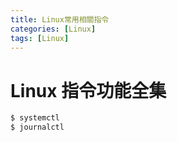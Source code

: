 ```yaml
---
title: Linux常用相關指令
categories: [Linux]
tags: [Linux]
---
```


# Linux 指令功能全集

```bash
$ systemctl 
$ journalctl 
```